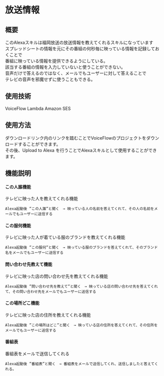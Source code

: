 # 放送情報
## 概要

 このAlexaスキルは福岡放送の放送情報を教えてくれるスキルになっています  
 スプレッドシートの情報を元にその番組の何秒毎に映っている情報を記録しておくことで  
 番組に映っている情報を提供できるようにしている。  
 該当する番組の情報を入力していないと使うことができない。  
 音声だけで答えるのではなく、メールでもユーザーに対して答えることで  
 テレビの音声を邪魔せずに使うこともできる。

## 使用技術

VoiceFlow
Lambda
Amazon SES

## 使用方法

ダウンロードリンク内のリンクを踏むことでVoiceFlowのプロジェクトをダウンロードすることができます。  
その後、Upload to Alexa を行うことでAlexaスキルとして使用することができます。

## 機能説明

#### この人誰機能
テレビに映った人を教えてくれる機能
```
Alexa起動後 ”この人誰”と聞く　→ 映っている人の名前を答えてくれて、その人の名前をメールでもユーザーに送信する
```

#### この服何機能
テレビに映った人が着ている服のブランドを教えてくれる機能
```
Alexa起動後 ”この服何”と聞く　→ 映っている服のブランドを答えてくれて、そのブランド名をメールでもユーザーに送信する
```

#### 問い合わせ先教えて機能
テレビに映った店の問い合わせ先を教えてくれる機能
```
Alexa起動後 ”問い合わせ先を教えて”と聞く　→ 映っている店の問い合わせ先を答えてくれて、その問い合わせ先をメールでもユーザーに送信する
```

#### この場所どこ機能
テレビに映った店の住所を教えてくれる機能
```
Alexa起動後 ”この場所はどこ”と聞く　→ 映っている店の住所を答えてくれて、その住所をメールでもユーザーに送信する
```

#### 番組表
番組表をメールで送信してくれる
```
Alexa起動後 ”番組表”と聞く　→ 番組表をメールで送信してくれ、送信しましたと答えてくれる。
```




